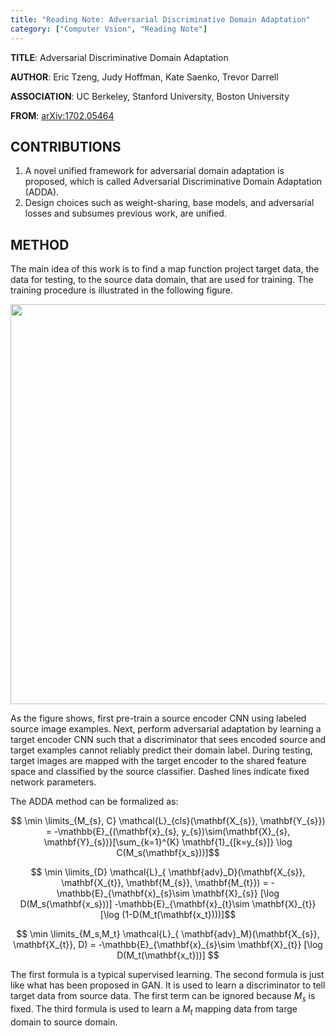 ```yaml
---
title: "Reading Note: Adversarial Discriminative Domain Adaptation"
category: ["Computer Vsion", "Reading Note"]
---
```


**TITLE**: Adversarial Discriminative Domain Adaptation

**AUTHOR**: Eric Tzeng, Judy Hoffman, Kate Saenko, Trevor Darrell

**ASSOCIATION**: UC Berkeley, Stanford University, Boston University

**FROM**: [arXiv:1702.05464](https://arxiv.org/abs/1702.05464)

## CONTRIBUTIONS ##

1. A novel unified framework for adversarial domain adaptation is proposed, which is called Adversarial Discriminative Domain Adaptation (ADDA).
2. Design choices such as weight-sharing, base models, and adversarial losses and subsumes previous work, are unified.


## METHOD ##

The main idea of this work is to find a map function project target data, the data for testing, to the source data domain, that are used for training. The training procedure is illustrated in the following figure.

<img class="img-responsive center-block" src="https://raw.githubusercontent.com/joshua19881228/my_blogs/master/Computer_Vision/Reading_Note/figures/ADDA_1.jpg" alt="" width="640"/>

As the figure shows, first pre-train a source encoder CNN using labeled source image examples. Next, perform adversarial adaptation by learning a target encoder CNN such that a discriminator that sees encoded source and target examples cannot reliably predict their domain label. During testing, target images are mapped with the target encoder to the shared feature space and classified by the source classifier. Dashed lines indicate fixed network parameters.

The ADDA method can be formalized as:

$$ \min \limits_{M_{s}, C} \mathcal{L}_{cls}(\mathbf{X_{s}}, \mathbf{Y_{s}}) = 
-\mathbb{E}_{(\mathbf{x}_{s}, y_{s})\sim(\mathbf{X}_{s}, \mathbf{Y}_{s})}[\sum_{k=1}^{K} \mathbf{1}_{[k=y_{s}]} \log C(M_s(\mathbf{x_s}))]$$

$$ \min \limits_{D} \mathcal{L}_{ \mathbf{adv}_D}(\mathbf{X_{s}}, \mathbf{X_{t}}, \mathbf{M_{s}}, \mathbf{M_{t}}) = 
-\mathbb{E}_{\mathbf{x}_{s}\sim \mathbf{X}_{s}} [\log D(M_s(\mathbf{x_s}))]
-\mathbb{E}_{\mathbf{x}_{t}\sim \mathbf{X}_{t}} [\log (1-D(M_t(\mathbf{x_t})))]$$

$$ \min \limits_{M_s,M_t} \mathcal{L}_{ \mathbf{adv}_M}(\mathbf{X_{s}}, \mathbf{X_{t}}, D) = 
-\mathbb{E}_{\mathbf{x}_{s}\sim \mathbf{X}_{t}} [\log D(M_t(\mathbf{x_t}))] $$

The first formula is a typical supervised learning. The second formula is just like what has been proposed in GAN. It is used to learn a discriminator to tell target data from source data. The first term can be ignored because $M_s$ is fixed. The third formula is used to learn a $M_t$ mapping data from targe domain to source domain.

